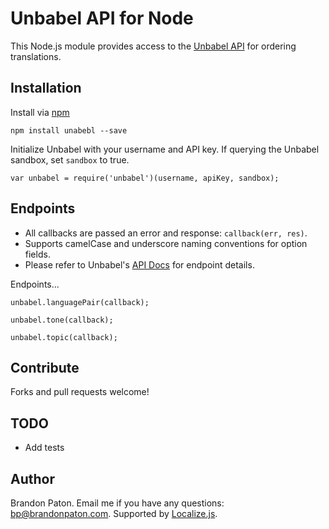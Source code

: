 Unbabel API for Node
===========

This Node.js module provides access to the [Unbabel API](http://developers.unbabel.com/) for ordering translations.

Installation
----------

Install via [npm](http://npmjs.org/)

    npm install unabebl --save


Initialize Unbabel with your username and API key. If querying the Unbabel sandbox, set `sandbox` to true.

    var unbabel = require('unbabel')(username, apiKey, sandbox);


Endpoints
----------
  
- All callbacks are passed an error and response: `callback(err, res)`.
- Supports camelCase and underscore naming conventions for option fields.
- Please refer to Unbabel's [API Docs](http://developers.unbabel.com/) for endpoint details.
  
Endpoints...

    unbabel.languagePair(callback);
    
    unbabel.tone(callback);
    
    unbabel.topic(callback);


Contribute
----------

Forks and pull requests welcome!

TODO
----------
* Add tests


Author
----------

Brandon Paton. Email me if you have any questions: [bp@brandonpaton.com](mailto:bp@brandonpaton.com). Supported by [Localize.js](https://localizejs.com/).

